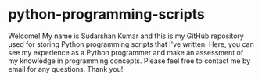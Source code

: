 # python-programming-scripts
Welcome! My name is Sudarshan Kumar and this is my GitHub repository used for storing Python programming scripts that I've written. Here, you can see my experience as a Python programmer and make an assessment of my knowledge in programming concepts. Please feel free to contact me by email for any questions. Thank you!
